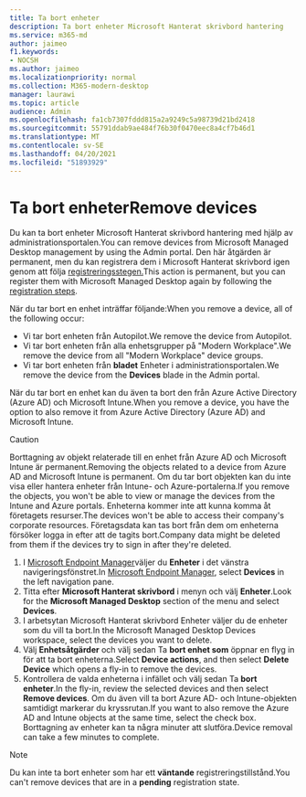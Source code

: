 ```yaml
---
title: Ta bort enheter
description: Ta bort enheter Microsoft Hanterat skrivbord hantering
ms.service: m365-md
author: jaimeo
f1.keywords:
- NOCSH
ms.author: jaimeo
ms.localizationpriority: normal
ms.collection: M365-modern-desktop
manager: laurawi
ms.topic: article
audience: Admin
ms.openlocfilehash: fa1cb7307fddd815a2a9249c5a98739d21bd2418
ms.sourcegitcommit: 55791ddab9ae484f76b30f0470eec8a4cf7b46d1
ms.translationtype: MT
ms.contentlocale: sv-SE
ms.lasthandoff: 04/20/2021
ms.locfileid: "51893929"
---
```

# <a name="remove-devices"></a><span data-ttu-id="8b466-103">Ta bort enheter</span><span class="sxs-lookup"><span data-stu-id="8b466-103">Remove devices</span></span>

<span data-ttu-id="8b466-104">Du kan ta bort enheter Microsoft Hanterat skrivbord hantering med hjälp av administrationsportalen.</span><span class="sxs-lookup"><span data-stu-id="8b466-104">You can remove devices from Microsoft Managed Desktop management by using the Admin portal.</span></span> <span data-ttu-id="8b466-105">Den här åtgärden är permanent, men du kan registrera dem i Microsoft Hanterat skrivbord igen genom att följa [registreringsstegen.](../get-started/register-devices-self.md)</span><span class="sxs-lookup"><span data-stu-id="8b466-105">This action is permanent, but you can register them with Microsoft Managed Desktop again by following the [registration steps](../get-started/register-devices-self.md).</span></span>

<span data-ttu-id="8b466-106">När du tar bort en enhet inträffar följande:</span><span class="sxs-lookup"><span data-stu-id="8b466-106">When you remove a device, all of the following occur:</span></span>

- <span data-ttu-id="8b466-107">Vi tar bort enheten från Autopilot.</span><span class="sxs-lookup"><span data-stu-id="8b466-107">We remove the device from Autopilot.</span></span>
- <span data-ttu-id="8b466-108">Vi tar bort enheten från alla enhetsgrupper på "Modern Workplace".</span><span class="sxs-lookup"><span data-stu-id="8b466-108">We remove the device from  all "Modern Workplace" device groups.</span></span>
- <span data-ttu-id="8b466-109">Vi tar bort enheten från **bladet** Enheter i administrationsportalen.</span><span class="sxs-lookup"><span data-stu-id="8b466-109">We remove the device from the **Devices** blade in the Admin portal.</span></span>

<span data-ttu-id="8b466-110">När du tar bort en enhet kan du även ta bort den från Azure Active Directory (Azure AD) och Microsoft Intune.</span><span class="sxs-lookup"><span data-stu-id="8b466-110">When you remove a device, you have the option to also remove it from Azure Active Directory (Azure AD) and Microsoft Intune.</span></span>
 
> [!CAUTION]
> <span data-ttu-id="8b466-111">Borttagning av objekt relaterade till en enhet från Azure AD och Microsoft Intune är permanent.</span><span class="sxs-lookup"><span data-stu-id="8b466-111">Removing the objects related to a device from Azure AD and Microsoft Intune is permanent.</span></span> <span data-ttu-id="8b466-112">Om du tar bort objekten kan du inte visa eller hantera enheter från Intune- och Azure-portalerna.</span><span class="sxs-lookup"><span data-stu-id="8b466-112">If you remove the objects, you won't be able to view or manage the devices from the Intune and Azure portals.</span></span> <span data-ttu-id="8b466-113">Enheterna kommer inte att kunna komma åt företagets resurser.</span><span class="sxs-lookup"><span data-stu-id="8b466-113">The devices won't be able to access their company's corporate resources.</span></span> <span data-ttu-id="8b466-114">Företagsdata kan tas bort från dem om enheterna försöker logga in efter att de tagits bort.</span><span class="sxs-lookup"><span data-stu-id="8b466-114">Company data might be deleted from them if the devices try to sign in after they're deleted.</span></span>

1. <span data-ttu-id="8b466-115">I [Microsoft Endpoint Manager](https://endpoint.microsoft.com/)väljer du **Enheter** i det vänstra navigeringsfönstret.</span><span class="sxs-lookup"><span data-stu-id="8b466-115">In [Microsoft Endpoint Manager](https://endpoint.microsoft.com/), select **Devices** in the left navigation pane.</span></span>
2. <span data-ttu-id="8b466-116">Titta efter **Microsoft Hanterat skrivbord** i menyn och välj **Enheter**.</span><span class="sxs-lookup"><span data-stu-id="8b466-116">Look for the **Microsoft Managed Desktop** section of the menu and select **Devices**.</span></span>
3. <span data-ttu-id="8b466-117">I arbetsytan Microsoft Hanterat skrivbord Enheter väljer du de enheter som du vill ta bort.</span><span class="sxs-lookup"><span data-stu-id="8b466-117">In the Microsoft Managed Desktop Devices workspace, select the devices you want to delete.</span></span>
4. <span data-ttu-id="8b466-118">Välj **Enhetsåtgärder** och välj sedan Ta **bort enhet som** öppnar en flyg in för att ta bort enheterna.</span><span class="sxs-lookup"><span data-stu-id="8b466-118">Select **Device actions**, and then select **Delete Device** which opens a fly-in to remove the devices.</span></span>
5. <span data-ttu-id="8b466-119">Kontrollera de valda enheterna i infället och välj sedan Ta **bort enheter**.</span><span class="sxs-lookup"><span data-stu-id="8b466-119">In the fly-in, review the selected devices and then select **Remove devices**.</span></span> <span data-ttu-id="8b466-120">Om du även vill ta bort Azure AD- och Intune-objekten samtidigt markerar du kryssrutan.</span><span class="sxs-lookup"><span data-stu-id="8b466-120">If you want to also remove the Azure AD and Intune objects at the same time, select the check box.</span></span> <span data-ttu-id="8b466-121">Borttagning av enheter kan ta några minuter att slutföra.</span><span class="sxs-lookup"><span data-stu-id="8b466-121">Device removal can take a few minutes to complete.</span></span>

> [!NOTE]
> <span data-ttu-id="8b466-122">Du kan inte ta bort enheter som har ett **väntande** registreringstillstånd.</span><span class="sxs-lookup"><span data-stu-id="8b466-122">You can't remove devices that are in a **pending** registration state.</span></span>
